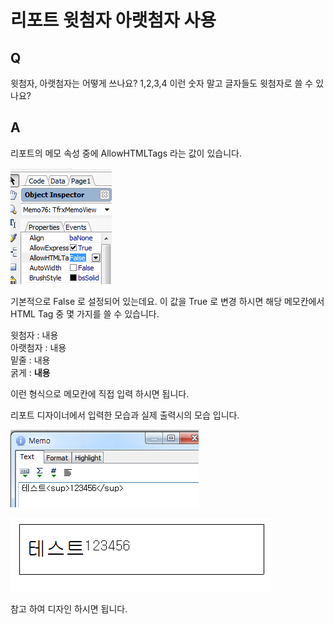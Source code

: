 # 리포트 윗첨자 아랫첨자 사용

## Q

윗첨자, 아랫첨자는 어떻게 쓰나요? 1,2,3,4 이런 숫자 말고 글자들도 윗첨자로 쓸 수 있나요?

## A

리포트의 메모 속성 중에 AllowHTMLTags 라는 값이 있습니다.

![](../../.gitbook/assets/01-_18%20%281%29.png)

기본적으로 False 로 설정되어 있는데요. 이 값을 True 로 변경 하시면 해당 메모칸에서 HTML Tag 중 몇 가지를 쓸 수 있습니다.

윗첨자 : 내용  
아랫첨자 : 내용  
밑줄 : 내용  
굵게 : **내용**

이런 형식으로 메모칸에 직접 입력 하시면 됩니다.

리포트 디자이너에서 입력한 모습과 실제 출력시의 모습 입니다.

![](../../.gitbook/assets/02-_19.png)

![](../../.gitbook/assets/03-_20.png)

참고 하여 디자인 하시면 됩니다.

